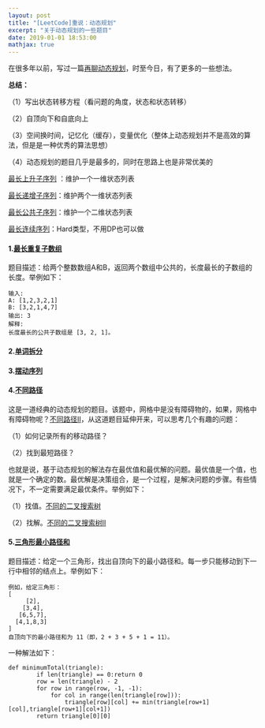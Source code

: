 ```yaml
---
layout: post
title: "[LeetCode]重说：动态规划"
excerpt: "关于动态规划的一些题目"
date: 2019-01-01 18:53:00
mathjax: true
---
```


在很多年以前，写过一篇[再聊动态规划](https://zhpmatrix.github.io/2016/10/08/dynamic-programming/)，时至今日，有了更多的一些想法。

**总结：**

（1）写出状态转移方程（看问题的角度，状态和状态转移）

（2）自顶向下和自底向上

（3）空间换时间，记忆化（缓存），变量优化（整体上动态规划并不是高效的算法，但是是一种优秀的算法思想）

（4）动态规划的题目几乎是最多的，同时在思路上也是非常优美的

[最长上升子序列](https://leetcode-cn.com/problems/longest-increasing-subsequence/submissions/)
：维护一个一维状态列表

[最长递增子序列](https://leetcode-cn.com/problems/number-of-longest-increasing-subsequence/)：维护两个一维状态列表

[最长公共子序列](https://leetcode-cn.com/problems/longest-common-subsequence/)：维护一个二维状态列表

[最长连续序列](https://leetcode-cn.com/problems/longest-consecutive-sequence/)：Hard类型，不用DP也可以做

#### 1.[最长重复子数组](https://leetcode-cn.com/problems/maximum-length-of-repeated-subarray/)

题目描述：给两个整数数组A和B，返回两个数组中公共的，长度最长的子数组的长度。举例如下：

```
输入:
A: [1,2,3,2,1]
B: [3,2,1,4,7]
输出: 3
解释: 
长度最长的公共子数组是 [3, 2, 1]。
```
#### 2.[单词拆分](https://leetcode-cn.com/problems/word-break/)

#### 3.[摆动序列](https://leetcode-cn.com/problems/wiggle-subsequence/solution/python3-si-lu-qing-xi-de-dong-tai-gui-hua-xiao-bai/)

#### 4.[不同路径](https://leetcode-cn.com/problems/unique-paths/submissions/)

这是一道经典的动态规划的题目。该题中，网格中是没有障碍物的，如果，网格中有障碍物呢？[不同路径II](https://leetcode-cn.com/problems/unique-paths-ii/solution/bu-tong-lu-jing-ii-by-leetcode/)，从这道题目延伸开来，可以思考几个有趣的问题：

（1）如何记录所有的移动路径？

（2）找到最短路径？

也就是说，基于动态规划的解法存在最优值和最优解的问题。最优值是一个值，也就是一个确定的数。最优解是决策组合，是一个过程，是解决问题的步骤。有些情况下，不一定需要满足最优条件。举例如下：

（1）找值。[不同的二叉搜索树](https://leetcode-cn.com/problems/unique-binary-search-trees/)

（2）找解。[不同的二叉搜索树II](https://leetcode-cn.com/problems/unique-binary-search-trees-ii/submissions/)

#### 5.[三角形最小路径和](https://leetcode-cn.com/problems/triangle/)

题目描述：给定一个三角形，找出自顶向下的最小路径和。每一步只能移动到下一行中相邻的结点上。举例如下：

```
例如，给定三角形：
[
     [2],
    [3,4],
   [6,5,7],
  [4,1,8,3]
]
自顶向下的最小路径和为 11（即，2 + 3 + 5 + 1 = 11）。
```
一种解法如下：

```
def minimumTotal(triangle):
        if len(triangle) == 0:return 0
        row = len(triangle) - 2
        for row in range(row, -1, -1):
            for col in range(len(triangle[row])):
                triangle[row][col] += min(triangle[row+1][col],triangle[row+1][col+1])
        return triangle[0][0]
```